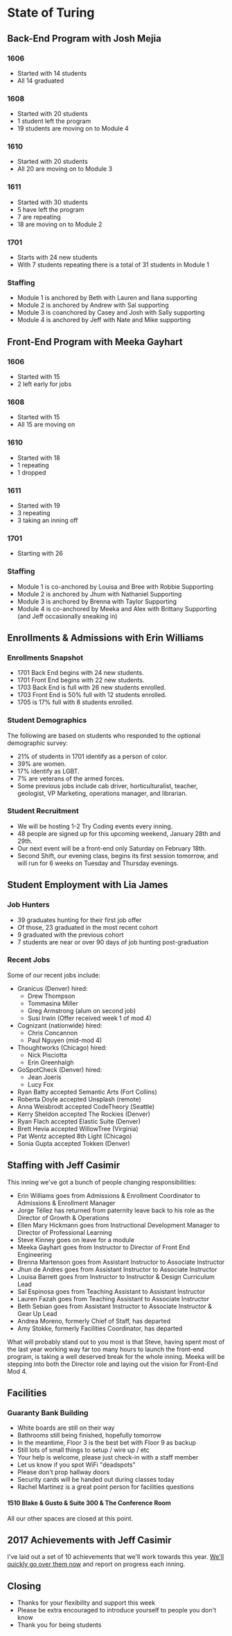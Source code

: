 # State of Turing

## Back-End Program with Josh Mejia

### 1606

* Started with 14 students
* All 14 graduated

### 1608

* Started with 20 students
* 1 student left the program
* 19 students are moving on to Module 4

### 1610

* Started with 20 students
* All 20 are moving on to Module 3

### 1611

* Started with 30 students
* 5 have left the program
* 7 are repeating
* 18 are moving on to Module 2

### 1701

* Starts with 24 new students
* With 7 students repeating there is a total of 31 students in Module 1

### Staffing

- Module 1 is anchored by Beth with Lauren and Ilana supporting
- Module 2 is anchored by Andrew with Sal supporting
- Module 3 is coanchored by Casey and Josh with Sally supporting
- Module 4 is anchored by Jeff with Nate and Mike supporting

## Front-End Program with Meeka Gayhart

### 1606

- Started with 15
- 2 left early for jobs

### 1608

- Started with 15
- All 15 are moving on

### 1610

- Started with 18
- 1 repeating
- 1 dropped

### 1611

- Started with 19
- 3 repeating
- 3 taking an inning off

### 1701

- Starting with 26

### Staffing

- Module 1 is co-anchored by Louisa and Bree with Robbie Supporting
- Module 2 is anchored by Jhum with Nathaniel Supporting
- Module 3 is anchored by Brenna with Taylor Supporting
- Module 4 is co-anchored by Meeka and Alex with Brittany Supporting (and Jeff occasionally sneaking in) 

## Enrollments & Admissions with Erin Williams

### Enrollments Snapshot

- 1701 Back End begins with 24 new students.
- 1701 Front End begins with 22 new students.
- 1703 Back End is full with 26 new students enrolled.
- 1703 Front End is 50% full with 12 students enrolled.
- 1705 is 17% full with 8 students enrolled. 

### Student Demographics

The following are based on students who responded to the optional demographic survey:

- 21% of students in 1701 identify as a person of color. 
- 39% are women.
- 17% identify as LGBT.
- 7% are veterans of the armed forces.
- Some previous jobs include cab driver, horticulturalist, teacher, geologist, VP Marketing, operations manager, and librarian.

### Student Recruitment

- We will be hosting 1-2 Try Coding events every inning.
- 48 people are signed up for this upcoming weekend, January 28th and 29th. 
- Our next event will be a front-end only Saturday on February 18th. 
- Second Shift, our evening class, begins its first session tomorrow, and will run for 6 weeks on Tuesday and Thursday evenings. 

## Student Employment with Lia James

### Job Hunters
* 39 graduates hunting for their first job offer
* Of those, 23 graduated in the most recent cohort
* 9 graduated with the previous cohort
* 7 students are near or over 90 days of job hunting post-graduation

### Recent Jobs

Some of our recent jobs include:
* Granicus (Denver) hired: 
  * Drew Thompson
  * Tommasina Miller
  * Greg Armstrong (alum on second job)
  * Susi Irwin (Offer received week 1 of mod 4)
* Cognizant (nationwide) hired:
  * Chris Concannon
  * Paul Nguyen (mid-mod 4)
* Thoughtworks (Chicago) hired:
  * Nick Pisciotta
  * Erin Greenhalgh
* GoSpotCheck (Denver) hired:
  * Jean Joeris
  * Lucy Fox
* Ryan Batty accepted Semantic Arts (Fort Collins)
* Roberta Doyle accepted Unsplash (remote)
* Anna Weisbrodt accepted CodeTheory (Seattle)
* Kerry Sheldon accepted The Rockies (Denver)
* Ryan Flach accepted Elastic Suite (Denver)
* Brett Hevia accepted WillowTree (Virginia)
* Pat Wentz accepted 8th Light (Chicago)
* Sonia Gupta accepted Tokken (Denver)


## Staffing with Jeff Casimir

This inning we've got a bunch of people changing responsibilities:

* Erin Williams goes from Admissions & Enrollment Coordinator to Admissions & Enrollment Manager
* Jorge Téllez has returned from paternity leave back to his role as the Director of Growth & Operations
* Ellen Mary Hickmann goes from Instructional Development Manager to Director of Professional Learning
* Steve Kinney goes on leave for a module
* Meeka Gayhart goes from Instructor to Director of Front End Engineering
* Brenna Martenson goes from Assistant Instructor to Associate Instructor
* Jhun de Andres goes from Assistant Instructor to Associate Instructor
* Louisa Barrett goes from Instructor to Instructor & Design Curriculum Lead
* Sal Espinosa goes from Teaching Assistant to Assistant Instructor
* Lauren Fazah goes from Teaching Assistant to Associate Instructor
* Beth Sebian goes from Assistant Instructor to Associate Instructor & Gear Up Lead
* Andrea Moreno, formerly Chief of Staff, has departed
* Amy Stokke, formerly Facilities Coordinator, has departed

What will probably stand out to you most is that Steve, having spent most of the last year working way far too many hours to launch the front-end program, is taking a well deserved break for the whole inning. Meeka will be stepping into both the Director role and laying out the vision for Front-End Mod 4.

## Facilities

### Guaranty Bank Building

* White boards are still on their way
* Bathrooms still being finished, hopefully tomorrow
* In the meantime, Floor 3 is the best bet with Floor 9 as backup
* Still lots of small things to setup / wire up / etc
* Your help is welcome, please just check-in with a staff member
* Let us know if you spot WiFi "deadspots"
* Please don't prop hallway doors
* Security cards will be handed out during classes today
* Rachel Martinez is a great point person for facilities questions

#### 1510 Blake & Gusto & Suite 300 & The Conference Room

All our other spaces are closed at this point.

## 2017 Achievements with Jeff Casimir

I've laid out a set of 10 achievements that we'll work towards this year. [We'll quickly go over them now](https://github.com/turingschool/outcomes/blob/master/achievements/2017-year-end.markdown) and report on progress each inning.

## Closing

* Thanks for your flexibility and support this week
* Please be extra encouraged to introduce yourself to people you don't know
* Thank you for being students
